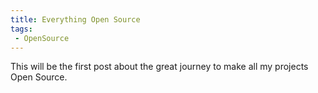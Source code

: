 ```yaml
---
title: Everything Open Source
tags:
 - OpenSource
---
```


This will be the first post about the great journey to make all my projects Open Source.